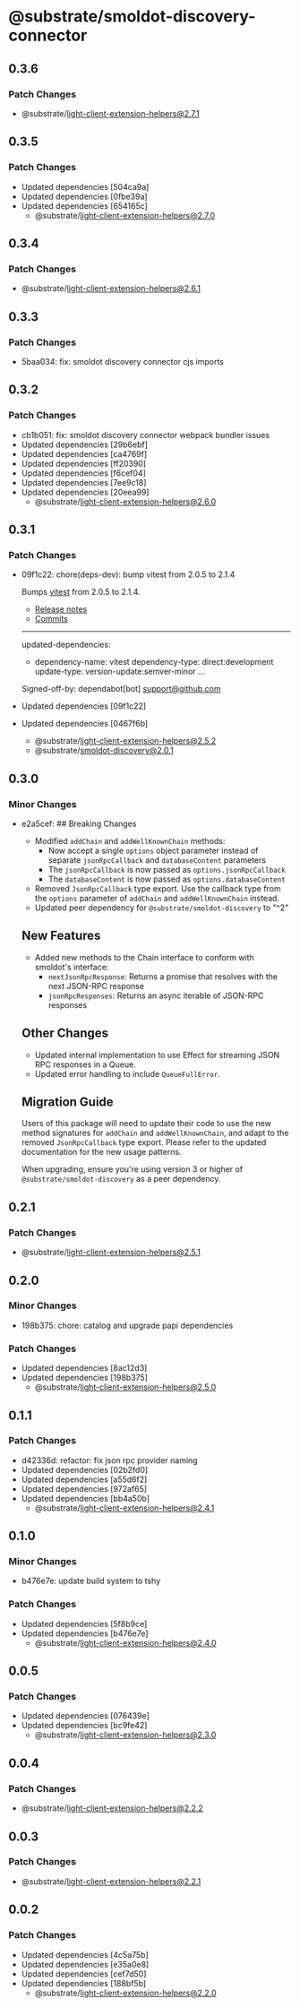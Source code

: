 # @substrate/smoldot-discovery-connector

## 0.3.6

### Patch Changes

- @substrate/light-client-extension-helpers@2.7.1

## 0.3.5

### Patch Changes

- Updated dependencies [504ca9a]
- Updated dependencies [0fbe39a]
- Updated dependencies [654165c]
  - @substrate/light-client-extension-helpers@2.7.0

## 0.3.4

### Patch Changes

- @substrate/light-client-extension-helpers@2.6.1

## 0.3.3

### Patch Changes

- 5baa034: fix: smoldot discovery connector cjs imports

## 0.3.2

### Patch Changes

- cb1b051: fix: smoldot discovery connector webpack bundler issues
- Updated dependencies [29b6ebf]
- Updated dependencies [ca4769f]
- Updated dependencies [ff20390]
- Updated dependencies [f6cef04]
- Updated dependencies [7ee9c18]
- Updated dependencies [20eea99]
  - @substrate/light-client-extension-helpers@2.6.0

## 0.3.1

### Patch Changes

- 09f1c22: chore(deps-dev): bump vitest from 2.0.5 to 2.1.4

  Bumps [vitest](https://github.com/vitest-dev/vitest/tree/HEAD/packages/vitest) from 2.0.5 to 2.1.4.

  - [Release notes](https://github.com/vitest-dev/vitest/releases)
  - [Commits](https://github.com/vitest-dev/vitest/commits/v2.1.4/packages/vitest)

  ***

  updated-dependencies:

  - dependency-name: vitest
    dependency-type: direct:development
    update-type: version-update:semver-minor
    ...

  Signed-off-by: dependabot[bot] <support@github.com>

- Updated dependencies [09f1c22]
- Updated dependencies [0467f6b]
  - @substrate/light-client-extension-helpers@2.5.2
  - @substrate/smoldot-discovery@2.0.1

## 0.3.0

### Minor Changes

- e2a5cef: ## Breaking Changes

  - Modified `addChain` and `addWellKnownChain` methods:
    - Now accept a single `options` object parameter instead of separate `jsonRpcCallback` and `databaseContent` parameters
    - The `jsonRpcCallback` is now passed as `options.jsonRpcCallback`
    - The `databaseContent` is now passed as `options.databaseContent`
  - Removed `JsonRpcCallback` type export. Use the callback type from the `options` parameter of `addChain` and `addWellKnownChain` instead.
  - Updated peer dependency for `@substrate/smoldot-discovery` to "^2"

  ## New Features

  - Added new methods to the Chain interface to conform with smoldot's interface:
    - `nextJsonRpcResponse`: Returns a promise that resolves with the next JSON-RPC response
    - `jsonRpcResponses`: Returns an async iterable of JSON-RPC responses

  ## Other Changes

  - Updated internal implementation to use Effect for streaming JSON RPC responses in a Queue.
  - Updated error handling to include `QueueFullError`.

  ## Migration Guide

  Users of this package will need to update their code to use the new method signatures for `addChain` and `addWellKnownChain`, and adapt to the removed `JsonRpcCallback` type export. Please refer to the updated documentation for the new usage patterns.

  When upgrading, ensure you're using version 3 or higher of `@substrate/smoldot-discovery` as a peer dependency.

## 0.2.1

### Patch Changes

- @substrate/light-client-extension-helpers@2.5.1

## 0.2.0

### Minor Changes

- 198b375: chore: catalog and upgrade papi dependencies

### Patch Changes

- Updated dependencies [8ac12d3]
- Updated dependencies [198b375]
  - @substrate/light-client-extension-helpers@2.5.0

## 0.1.1

### Patch Changes

- d42336d: refactor: fix json rpc provider naming
- Updated dependencies [02b2fd0]
- Updated dependencies [a55d6f2]
- Updated dependencies [972af65]
- Updated dependencies [bb4a50b]
  - @substrate/light-client-extension-helpers@2.4.1

## 0.1.0

### Minor Changes

- b476e7e: update build system to tshy

### Patch Changes

- Updated dependencies [5f8b9ce]
- Updated dependencies [b476e7e]
  - @substrate/light-client-extension-helpers@2.4.0

## 0.0.5

### Patch Changes

- Updated dependencies [076439e]
- Updated dependencies [bc9fe42]
  - @substrate/light-client-extension-helpers@2.3.0

## 0.0.4

### Patch Changes

- @substrate/light-client-extension-helpers@2.2.2

## 0.0.3

### Patch Changes

- @substrate/light-client-extension-helpers@2.2.1

## 0.0.2

### Patch Changes

- Updated dependencies [4c5a75b]
- Updated dependencies [e35a0e8]
- Updated dependencies [cef7d50]
- Updated dependencies [188bf5b]
  - @substrate/light-client-extension-helpers@2.2.0
